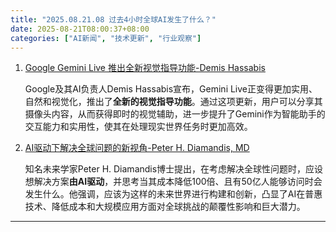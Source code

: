 ```yaml
---
title: "2025.08.21.08 过去4小时全球AI发生了什么？"
date: 2025-08-21T08:00:37+08:00
categories: ["AI新闻", "技术更新", "行业观察"]
---
```


1.  [Google Gemini Live 推出全新视觉指导功能-Demis Hassabis](https://x.com/demishassabis/status/1958289217869778956)

    Google及其AI负责人Demis Hassabis宣布，Gemini Live正变得更加实用、自然和视觉化，推出了**全新的视觉指导功能**。通过这项更新，用户可以分享其摄像头内容，从而获得即时的视觉辅助，进一步提升了Gemini作为智能助手的交互能力和实用性，使其在处理现实世界任务时更加高效。

2.  [AI驱动下解决全球问题的新视角-Peter H. Diamandis, MD](https://x.com/PeterDiamandis/status/1958258182087651576)

    知名未来学家Peter H. Diamandis博士提出，在考虑解决全球性问题时，应设想解决方案**由AI驱动**，并思考当其成本降低100倍、且有50亿人能够访问时会发生什么。他强调，应该为这样的未来世界进行构建和创新，凸显了AI在普惠技术、降低成本和大规模应用方面对全球挑战的颠覆性影响和巨大潜力。

---